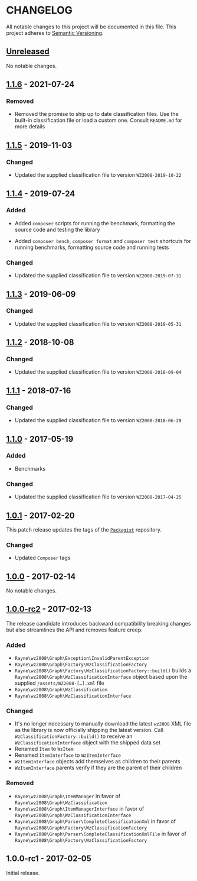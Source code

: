 # CHANGELOG

All notable changes to this project will be documented in this file.
This project adheres to [Semantic Versioning](http://semver.org).

## [Unreleased]

No notable changes.

## [1.1.6] - 2021-07-24

### Removed

* Removed the promise to ship up to date classification files.
  Use the built-in classification file or load a custom one.
  Consult `README.md` for more details

## [1.1.5] - 2019-11-03

### Changed

* Updated the supplied classification file to version `WZ2008-2019-10-22`

## [1.1.4] - 2019-07-24

### Added

* Added `composer` scripts for running the benchmark,
  formatting the source code and testing the library

* Added `composer bench`, `composer format` and `composer test` shortcuts
  for running benchmarks, formatting source code and running tests

### Changed

* Updated the supplied classification file to version `WZ2008-2019-07-31`

## [1.1.3] - 2019-06-09

### Changed

* Updated the supplied classification file to version `WZ2008-2019-05-31`

## [1.1.2] - 2018-10-08

### Changed

* Updated the supplied classification file to version `WZ2008-2018-09-04`

## [1.1.1] - 2018-07-16

### Changed

* Updated the supplied classification file to version `WZ2008-2018-06-29`

## [1.1.0] - 2017-05-19

### Added

* Benchmarks

### Changed

* Updated the supplied classification file to version `WZ2008-2017-04-25`

## [1.0.1] - 2017-02-20

This patch release updates the tags of the
[`Packagist`](https://packagist.org/packages/rayne/wz2008-graph)
repository.

### Changed

* Updated `Composer` tags

## [1.0.0] - 2017-02-14

No notable changes.

## [1.0.0-rc2] - 2017-02-13

The release candidate introduces backward compatibility breaking changes
but also streamlines the API and removes feature creep.

### Added

* `Rayne\wz2008\Graph\Exception\InvalidParentException`
* `Rayne\wz2008\Graph\Factory\WzClassificationFactory`
* `Rayne\wz2008\Graph\Factory\WzClassificationFactory::build()`
  builds a `Rayne\wz2008\Graph\WzClassificationInterface` object
  based upon the supplied `/assets/WZ2008-[…].xml` file
* `Rayne\wz2008\Graph\WzClassification`
* `Rayne\wz2008\Graph\WzClassificationInterface`

### Changed

* It's no longer necessary to manually download the latest `wz2008` XML file
  as the library is now officially shipping the latest version.
  Call `WzClassificationFactory::build()` to receive an
  `WzClassificationInterface` object with the shipped data set
* Renamed `Item` to `WzItem`
* Renamed `ItemInterface` to `WzItemInterface`
* `WzItemInterface` objects add themselves as children to their parents
* `WzItemInterface` parents verify if they are the parent of their children

### Removed

* `Rayne\wz2008\Graph\ItemManager` in favor of
  `Rayne\wz2008\Graph\WzClassification`
* `Rayne\wz2008\Graph\ItemManagerInterface` in favor of
  `Rayne\wz2008\Graph\WzClassificationInterface`
* `Rayne\wz2008\Graph\Parser\CompleteClassificationXml` in favor of
  `Rayne\wz2008\Graph\Factory\WzClassificationFactory`
* `Rayne\wz2008\Graph\Parser\CompleteClassificationXmlFile` in favor of
  `Rayne\wz2008\Graph\Factory\WzClassificationFactory`

## 1.0.0-rc1 - 2017-02-05

Initial release.

[Unreleased]: https://github.com/Rayne/wz2008-graph/compare/1.1.6...HEAD
[1.1.6]: https://github.com/Rayne/wz2008-graph/compare/1.1.5...1.1.6
[1.1.5]: https://github.com/Rayne/wz2008-graph/compare/1.1.4...1.1.5
[1.1.4]: https://github.com/Rayne/wz2008-graph/compare/1.1.3...1.1.4
[1.1.3]: https://github.com/Rayne/wz2008-graph/compare/1.1.2...1.1.3
[1.1.2]: https://github.com/Rayne/wz2008-graph/compare/1.1.1...1.1.2
[1.1.1]: https://github.com/Rayne/wz2008-graph/compare/1.1.0...1.1.1
[1.1.0]: https://github.com/Rayne/wz2008-graph/compare/1.0.1...1.1.0
[1.0.1]: https://github.com/Rayne/wz2008-graph/compare/1.0.0...1.0.1
[1.0.0]: https://github.com/Rayne/wz2008-graph/compare/1.0.0-rc2...1.0.0
[1.0.0-rc2]: https://github.com/Rayne/wz2008-graph/compare/1.0.0-rc1...1.0.0-rc2
